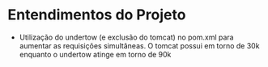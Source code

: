 # Entendimentos do Projeto

- Utilização do undertow (e exclusão do tomcat) no pom.xml para aumentar as requisições simultâneas. O tomcat possui em torno de 30k enquanto o undertow atinge em torno de 90k